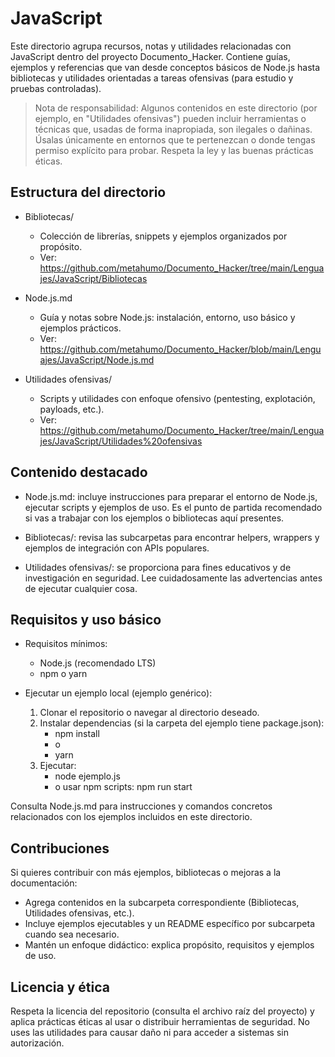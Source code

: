 # JavaScript

Este directorio agrupa recursos, notas y utilidades relacionadas con JavaScript dentro del proyecto Documento_Hacker. Contiene guías, ejemplos y referencias que van desde conceptos básicos de Node.js hasta bibliotecas y utilidades orientadas a tareas ofensivas (para estudio y pruebas controladas).

> Nota de responsabilidad: Algunos contenidos en este directorio (por ejemplo, en "Utilidades ofensivas") pueden incluir herramientas o técnicas que, usadas de forma inapropiada, son ilegales o dañinas. Úsalas únicamente en entornos que te pertenezcan o donde tengas permiso explícito para probar. Respeta la ley y las buenas prácticas éticas.

## Estructura del directorio

- Bibliotecas/  
  - Colección de librerías, snippets y ejemplos organizados por propósito.  
  - Ver: https://github.com/metahumo/Documento_Hacker/tree/main/Lenguajes/JavaScript/Bibliotecas

- Node.js.md  
  - Guía y notas sobre Node.js: instalación, entorno, uso básico y ejemplos prácticos.  
  - Ver: https://github.com/metahumo/Documento_Hacker/blob/main/Lenguajes/JavaScript/Node.js.md

- Utilidades ofensivas/  
  - Scripts y utilidades con enfoque ofensivo (pentesting, explotación, payloads, etc.).  
  - Ver: https://github.com/metahumo/Documento_Hacker/tree/main/Lenguajes/JavaScript/Utilidades%20ofensivas

## Contenido destacado

- Node.js.md: incluye instrucciones para preparar el entorno de Node.js, ejecutar scripts y ejemplos de uso. Es el punto de partida recomendado si vas a trabajar con los ejemplos o bibliotecas aquí presentes.

- Bibliotecas/: revisa las subcarpetas para encontrar helpers, wrappers y ejemplos de integración con APIs populares.

- Utilidades ofensivas/: se proporciona para fines educativos y de investigación en seguridad. Lee cuidadosamente las advertencias antes de ejecutar cualquier cosa.

## Requisitos y uso básico

- Requisitos mínimos:
  - Node.js (recomendado LTS)
  - npm o yarn

- Ejecutar un ejemplo local (ejemplo genérico):
  1. Clonar el repositorio o navegar al directorio deseado.
  2. Instalar dependencias (si la carpeta del ejemplo tiene package.json):
     - npm install
     - o
     - yarn
  3. Ejecutar:
     - node ejemplo.js
     - o usar npm scripts: npm run start

Consulta Node.js.md para instrucciones y comandos concretos relacionados con los ejemplos incluidos en este directorio.

## Contribuciones

Si quieres contribuir con más ejemplos, bibliotecas o mejoras a la documentación:

- Agrega contenidos en la subcarpeta correspondiente (Bibliotecas, Utilidades ofensivas, etc.).
- Incluye ejemplos ejecutables y un README específico por subcarpeta cuando sea necesario.
- Mantén un enfoque didáctico: explica propósito, requisitos y ejemplos de uso.

## Licencia y ética

Respeta la licencia del repositorio (consulta el archivo raíz del proyecto) y aplica prácticas éticas al usar o distribuir herramientas de seguridad. No uses las utilidades para causar daño ni para acceder a sistemas sin autorización.
